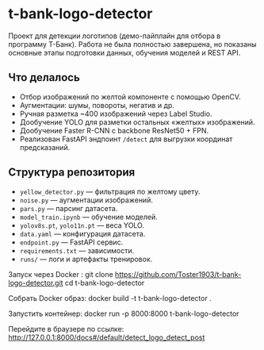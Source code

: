 # t-bank-logo-detector

Проект для детекции логотипов (демо-пайплайн для отбора в программу Т-Банк). Работа не была полностью завершена, но показаны основные этапы подготовки данных, обучения моделей и REST API.

## Что делалось
- Отбор изображений по желтой компоненте с помощью OpenCV.
- Аугментации: шумы, повороты, негатив и др.
- Ручная разметка ~400 изображений через Label Studio.
- Дообучение YOLO для разметки остальных «желтых» изображений.
- Дообучение Faster R-CNN с backbone ResNet50 + FPN.
- Реализован FastAPI эндпоинт `/detect` для выгрузки координат предсказаний.

## Структура репозитория
- `yellow_detector.py` — фильтрация по желтому цвету.
- `noise.py` — аугментации изображений.
- `pars.py` — парсинг датасета.
- `model_train.ipynb` — обучение моделей.
- `yolov8s.pt`, `yolo11n.pt` — веса YOLO.
- `data.yaml` — конфигурация датасета.
- `endpoint.py` — FastAPI сервис.
- `requirements.txt` — зависимости.
- `runs/` — логи и артефакты тренировок.



Запуск через Docker :
git clone https://github.com/Toster1903/t-bank-logo-detector.git
cd t-bank-logo-detector

Собрать Docker образ:
docker build -t t-bank-logo-detector .

Запустить контейнер:
docker run -p 8000:8000 t-bank-logo-detector

Перейдите в браузере по ссылке:
http://127.0.0.1:8000/docs#/default/detect_logo_detect_post
